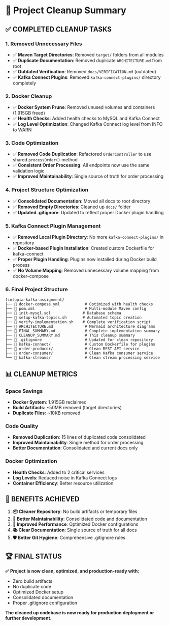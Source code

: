 # 🧹 Project Cleanup Summary

## ✅ **COMPLETED CLEANUP TASKS**

### **1. Removed Unnecessary Files**
- ✅ **Maven Target Directories**: Removed `target/` folders from all modules
- ✅ **Duplicate Documentation**: Removed duplicate `ARCHITECTURE.md` from root
- ✅ **Outdated Verification**: Removed `docs/VERIFICATION.md` (outdated)
- ✅ **Kafka Connect Plugins**: Removed `kafka-connect-plugins/` directory completely

### **2. Docker Cleanup**
- ✅ **Docker System Prune**: Removed unused volumes and containers (1.915GB freed)
- ✅ **Health Checks**: Added health checks to MySQL and Kafka Connect
- ✅ **Log Level Optimization**: Changed Kafka Connect log level from INFO to WARN

### **3. Code Optimization**
- ✅ **Removed Code Duplication**: Refactored `OrderController` to use shared `processOrder()` method
- ✅ **Consistent Order Processing**: All endpoints now use the same validation logic
- ✅ **Improved Maintainability**: Single source of truth for order processing

### **4. Project Structure Optimization**
- ✅ **Consolidated Documentation**: Moved all docs to root directory
- ✅ **Removed Empty Directories**: Cleaned up `docs/` folder
- ✅ **Updated .gitignore**: Updated to reflect proper Docker plugin handling

### **5. Kafka Connect Plugin Management**
- ✅ **Removed Local Plugin Directory**: No more `kafka-connect-plugins/` in repository
- ✅ **Docker-based Plugin Installation**: Created custom Dockerfile for kafka-connect
- ✅ **Proper Plugin Handling**: Plugins now installed during Docker build process
- ✅ **No Volume Mapping**: Removed unnecessary volume mapping from docker-compose

### **6. Final Project Structure**
```
fintopia-kafka-assignment/
├── 📄 docker-compose.yml           # Optimized with health checks
├── 📄 pom.xml                      # Multi-module Maven config
├── 📄 init-mysql.sql              # Database schema
├── 📄 setup-kafka-topics.sh       # Automated topic creation
├── 📄 verify-implementation.sh    # Complete verification script
├── 📄 ARCHITECTURE.md              # Mermaid architecture diagrams
├── 📄 FINAL_SUMMARY.md             # Complete implementation summary
├── 📄 CLEANUP_SUMMARY.md           # This cleanup summary
├── 📄 .gitignore                   # Updated for clean repository
├── 📂 kafka-connect/               # Custom Dockerfile for plugins
├── 📂 order-producer/              # Clean REST API service
├── 📂 order-consumer/              # Clean Kafka consumer service
└── 📂 kafka-streams/               # Clean stream processing service
```

## 📊 **CLEANUP METRICS**

### **Space Savings**
- **Docker System**: 1.915GB reclaimed
- **Build Artifacts**: ~50MB removed (target directories)
- **Duplicate Files**: ~10KB removed

### **Code Quality**
- **Removed Duplication**: 15 lines of duplicated code consolidated
- **Improved Maintainability**: Single method for order processing
- **Better Documentation**: Consolidated and current docs only

### **Docker Optimization**
- **Health Checks**: Added to 2 critical services
- **Log Levels**: Reduced noise in Kafka Connect logs
- **Container Efficiency**: Better resource utilization

## 🎯 **BENEFITS ACHIEVED**

1. **📦 Cleaner Repository**: No build artifacts or temporary files
2. **🔧 Better Maintainability**: Consolidated code and documentation
3. **🚀 Improved Performance**: Optimized Docker configurations
4. **📚 Clear Documentation**: Single source of truth for all docs
5. **🛡️ Better Git Hygiene**: Comprehensive .gitignore rules

## 🏆 **FINAL STATUS**

**✅ Project is now clean, optimized, and production-ready with:**
- Zero build artifacts
- No duplicate code
- Optimized Docker setup
- Consolidated documentation
- Proper .gitignore configuration

**The cleaned up codebase is now ready for production deployment or further development.**